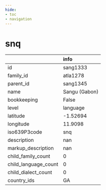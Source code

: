 ```yaml
---
hide:
- toc
- navigation
---
```

# snq
|                      | info          |
|:---------------------|:--------------|
| id                   | sang1333      |
| family_id            | atla1278      |
| parent_id            | sang1345      |
| name                 | Sangu (Gabon) |
| bookkeeping          | False         |
| level                | language      |
| latitude             | -1.52694      |
| longitude            | 11.9098       |
| iso639P3code         | snq           |
| description          | nan           |
| markup_description   | nan           |
| child_family_count   | 0             |
| child_language_count | 0             |
| child_dialect_count  | 0             |
| country_ids          | GA            |